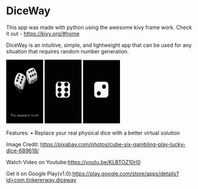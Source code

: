 # DiceWay

This app was made with python using the awesome kivy frame work.
Check it out - https://kivy.org/#home

DiceWay is an intuitive, simple, and lightweight app that can be used for any situation that requires random number generation.

<img src="https://github.com/amalmathewtech/DiceWay/blob/main/screenshots/20210212_201117.jpg" width="100">
<img src="https://github.com/amalmathewtech/DiceWay/blob/main/screenshots/20210212_201129.jpg" width="100">
<img src="https://github.com/amalmathewtech/DiceWay/blob/main/screenshots/20210212_201147.jpg" width="100">



Features:
• Replace your real physical dice with a better virtual solution

Image Credit: https://pixabay.com/photos/cube-six-gambling-play-lucky-dice-689618/

Watch Video on Youtube:https://youtu.be/KLBTOZ10rl0

Get it on Google Play(v1.0):https://play.google.com/store/apps/details?id=com.tinkererway.diceway
